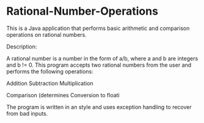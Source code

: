 # Rational-Number-Operations
This is a Java application that performs basic arithmetic and comparison operations on rational numbers.

Description:

A rational number is a number in the form of a/b, where a and b are integers and b != 0. This program accepts two rational numbers from the user and performs the following operations:

Addition
Subtraction
Multiplication

Comparison (determines
Conversion to floati

The program is written in an  style and uses exception handling to recover from bad inputs.
